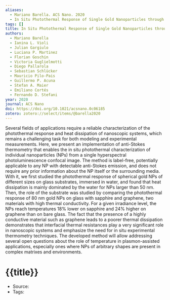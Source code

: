 ```yaml
---
aliases:
  - Mariano Barella. ACS Nano. 2020
  - In Situ Photothermal Response of Single Gold Nanoparticles through Hyperspectral Imaging Anti-Stokes Thermometry
tags: []
title: In Situ Photothermal Response of Single Gold Nanoparticles through Hyperspectral Imaging Anti-Stokes Thermometry
authors:
  - Mariano Barella
  - Ianina L. Violi
  - Julian Gargiulo
  - Luciana P. Martinez
  - Florian Goschin
  - Victoria Guglielmotti
  - Diego Pallarola
  - Sebastian Schlücker
  - Mauricio Pilo-Pais
  - Guillermo P. Acuna
  - Stefan A. Maier
  - Emiliano Cortés
  - Fernando D. Stefani
year: 2020
journal: ACS Nano
doi: https://doi.org/10.1021/acsnano.0c06185
zotero: zotero://select/items/@barella2020
---
```

<!-- START_ABSTRACT -->
Several fields of applications require a reliable characterization of the photothermal response and heat dissipation of nanoscopic systems, which remains a challenging task for both modeling and experimental measurements. Here, we present an implementation of anti-Stokes thermometry that enables the in situ photothermal characterization of individual nanoparticles (NPs) from a single hyperspectral photoluminescence confocal image. The method is label-free, potentially applicable to any NP with detectable anti-Stokes emission, and does not require any prior information about the NP itself or the surrounding media. With it, we first studied the photothermal response of spherical gold NPs of different sizes on glass substrates, immersed in water, and found that heat dissipation is mainly dominated by the water for NPs larger than 50 nm. Then, the role of the substrate was studied by comparing the photothermal response of 80 nm gold NPs on glass with sapphire and graphene, two materials with high thermal conductivity. For a given irradiance level, the NPs reach temperatures 18% lower on sapphire and 24% higher on graphene than on bare glass. The fact that the presence of a highly conductive material such as graphene leads to a poorer thermal dissipation demonstrates that interfacial thermal resistances play a very significant role in nanoscopic systems and emphasize the need for in situ experimental thermometry techniques. The developed method will allow addressing several open questions about the role of temperature in plasmon-assisted applications, especially ones where NPs of arbitrary shapes are present in complex matrixes and environments.
<!-- END_ABSTRACT -->

<!-- START_TEMPLATE -->
# {{title}}

- Source:
- Tags: 
<!-- END_TEMPLATE -->